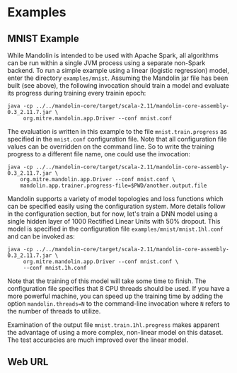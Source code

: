 # Examples

## MNIST Example

While Mandolin is intended to be used with Apache Spark, all algorithms can be run within
a single JVM process using a separate non-Spark backend. To run a simple example using a linear (logistic
regression) model, enter the directory `examples/mnist`. Assuming the Mandolin jar file
has been built (see above), the following invocation should train a model and evaluate its
progress during training every trainin epoch:

    java -cp ../../mandolin-core/target/scala-2.11/mandolin-core-assembly-0.3_2.11.7.jar \
         org.mitre.mandolin.app.Driver --conf mnist.conf

The evaluation is written in this example to the file `mnist.train.progress` as specified in the
`mnist.conf` configuration file. Note that all configuration file values can be overridden on the
command line.  So to write the training progress to a different file name, one could use the 
invocation:

    java -cp ../../mandolin-core/target/scala-2.11/mandolin-core-assembly-0.3_2.11.7.jar \
        org.mitre.mandolin.app.Driver --conf mnist.conf \
        mandolin.app.trainer.progress-file=$PWD/another.output.file

Mandolin supports a variety of model topologies and loss functions which can be specified easily
using the configuration system. More details follow in the configuration section, but for now,
let's train a DNN model using a single hidden layer of 1000 Rectified Linear Units with 50% dropout.
This model is specified in the configuration file `examples/mnist/mnist.1hl.conf` and can be
invoked as:

    java -cp ../../mandolin-core/target/scala-2.11/mandolin-core-assembly-0.3_2.11.7.jar \
         org.mitre.mandolin.app.Driver --conf mnist.conf \
         --conf mnist.1h.conf 

Note that the training of this model will take some time to finish. The configuration file specifies
that 8 CPU threads should be used. If you have a more powerful machine, you can speed up the training
time by adding the option `mandolin.threads=N` to the command-line
invocation where `N` refers to the number of threads to utilize.

Examination of the output file `mnist.train.1hl.progress` makes 
apparent the advantage of using a more complex, non-linear model on this dataset. The test accuracies are 
much improved over the linear model.

## Web URL